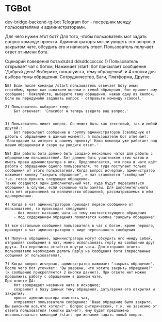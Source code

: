 # TGBot
dev-bridge-backend-tg-bot
Telegram бот - посредник между пользователями и администраторами.

Для чего нужен этот бот?
    Для того, чтобы пользователь мог задать вопрос команде проекта. Администраторы могли увидеть это вопрос в закрытом чате, обсудить его и написать ответ. Пользователь получает ответ от имени бота.

Сценарий поведения бота:dsdsd
ddsddccxccxc
    1) Пользователь открывает чат с ботом, Нажимает /start:
        бот присылает сообщение 'Добрый день! Выберите, пожалуйста, тему обращения!' и 4 кнопки для выбора темы обращения: Сотрудничество, Баги, Платформа, Другое.

    NB! Если после команды /start пользователь отвечает боту иным способом, кроме как нажатием кнопки с темой обращения, бот пришлет ему сообщеие: 'Пожалуйста, выберите тему обращения, нажав одну из кнопок. Если вы передумали задавать вопрос - отправьте команду /cancel.'        

    2) Пользователь выбирает тему:
        Бот отвечает: 'Спасибо! А теперь введите ваш вопрос.'
      

    3) Пользователь пишет вопрос. Он может быть как текстовый, так и любой другой.:
        Бот пересылает сообщение в группу администраторов (свободную от работы с обращеними в данный момент), а пользователю бот отвечает: 'Благодарим за интерес к нашему проекту! Наша команда уже работает над вашим обращением и скоро вы увидите ответ.'

    NB! Для работы бота должно быть создано несколько чатов для работы с обращениями пользователей. Бот должен быть участником этих чатов и иметь права администратора в них. Предполагается, что пока в чате идёт работа с обращением одного пользователя, то туда поступают только сообщения от этого пользователя. Когда вопрос исчерпан, администратор нажимает кнопку "закрыть обращение", и чат становится "свободным" - т.е. готов принять следующее обращение. 
    Также создаётся один дополнительный чат, куда будут пересылаться обращения в случае, если основные чаты заняты. Для дополнительного чата нет ограничений на колличество обращений, рассматриваемых в нём одновременно. 

    4) Когда в чат администраторов приходит первое сообщение от пользователя, то происходит следующее:
        - бот меняет название чата на тему соответствующего обращения
        - под содержанием обращения появляется кнопка "закрыть обращение"

    5) все остальные сообщения пользователя в чат с ботом, кроме первого, приходят в чат администраторов в виде пересланного сообщения    

    6) Получив обращение, администраторы могут обсудить его между собой, отправляя сообщения в чат, можно использовать reply на сообщения друг друга. Эта переписка остаётся внутри чата. Для отправки ответа пользователю необходимо делать Reply на сообщения бота (пересланные собщения от пользователя).

    7) Когда вопрос исчерпан, администратор нажимает "закрыть обращение". После чего бот уточняет: 'Вы уверены, что хотите закрыть обращение?' (к сообщению прикрепляются 2 кнопки да/нет). При ответе нет можно продолжить работу с обращением в данном чате. 
    При ответе ДА:
        бот возвращает название чата в исходное;
        сохраняет в базу данных тему обращения, дату/время его открытия и закрытия;
        просит администратора очистить чат,
        отправляет пользователю сообщение: 'Ваше обращение было закрыто. Вы выяснили всё,что хотели?'. Вопрос риторический, т.к. не зависимо от ответа пользователя (кнопки да/нет), ему будет предложено воспользоваться командой /start при желании задать новый вопрос.




